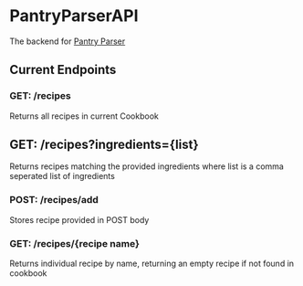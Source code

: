 # PantryParserAPI
The backend for [Pantry Parser](https://github.com/Issier/PantryParser)

## Current Endpoints

### GET: /recipes
Returns all recipes in current Cookbook

## GET: /recipes?ingredients={list}
Returns recipes matching the provided ingredients where list is a comma seperated list of ingredients

### POST: /recipes/add
Stores recipe provided in POST body

### GET: /recipes/{recipe name}
Returns individual recipe by name, returning an empty recipe if not found in cookbook

